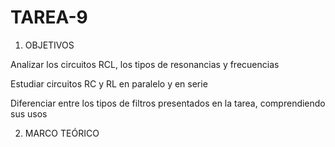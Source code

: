 # TAREA-9

1. OBJETIVOS

Analizar los circuitos RCL, los tipos de resonancias y frecuencias

Estudiar circuitos RC y RL en paralelo y en serie

Diferenciar entre los tipos de filtros presentados en la tarea, comprendiendo sus usos

2. MARCO TEÓRICO

